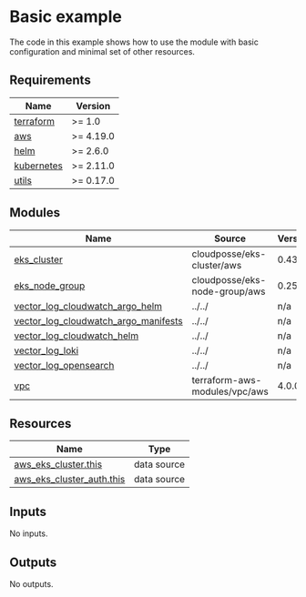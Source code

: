 # Basic example

The code in this example shows how to use the module with basic configuration and minimal set of other resources.

<!-- BEGINNING OF PRE-COMMIT-TERRAFORM DOCS HOOK -->
## Requirements

| Name | Version |
|------|---------|
| <a name="requirement_terraform"></a> [terraform](#requirement\_terraform) | >= 1.0 |
| <a name="requirement_aws"></a> [aws](#requirement\_aws) | >= 4.19.0 |
| <a name="requirement_helm"></a> [helm](#requirement\_helm) | >= 2.6.0 |
| <a name="requirement_kubernetes"></a> [kubernetes](#requirement\_kubernetes) | >= 2.11.0 |
| <a name="requirement_utils"></a> [utils](#requirement\_utils) | >= 0.17.0 |

## Modules

| Name | Source | Version |
|------|--------|---------|
| <a name="module_eks_cluster"></a> [eks\_cluster](#module\_eks\_cluster) | cloudposse/eks-cluster/aws | 0.43.2 |
| <a name="module_eks_node_group"></a> [eks\_node\_group](#module\_eks\_node\_group) | cloudposse/eks-node-group/aws | 0.25.0 |
| <a name="module_vector_log_cloudwatch_argo_helm"></a> [vector\_log\_cloudwatch\_argo\_helm](#module\_vector\_log\_cloudwatch\_argo\_helm) | ../../ | n/a |
| <a name="module_vector_log_cloudwatch_argo_manifests"></a> [vector\_log\_cloudwatch\_argo\_manifests](#module\_vector\_log\_cloudwatch\_argo\_manifests) | ../../ | n/a |
| <a name="module_vector_log_cloudwatch_helm"></a> [vector\_log\_cloudwatch\_helm](#module\_vector\_log\_cloudwatch\_helm) | ../../ | n/a |
| <a name="module_vector_log_loki"></a> [vector\_log\_loki](#module\_vector\_log\_loki) | ../../ | n/a |
| <a name="module_vector_log_opensearch"></a> [vector\_log\_opensearch](#module\_vector\_log\_opensearch) | ../../ | n/a |
| <a name="module_vpc"></a> [vpc](#module\_vpc) | terraform-aws-modules/vpc/aws | 4.0.0 |

## Resources

| Name | Type |
|------|------|
| [aws_eks_cluster.this](https://registry.terraform.io/providers/hashicorp/aws/latest/docs/data-sources/eks_cluster) | data source |
| [aws_eks_cluster_auth.this](https://registry.terraform.io/providers/hashicorp/aws/latest/docs/data-sources/eks_cluster_auth) | data source |

## Inputs

No inputs.

## Outputs

No outputs.
<!-- END OF PRE-COMMIT-TERRAFORM DOCS HOOK -->
